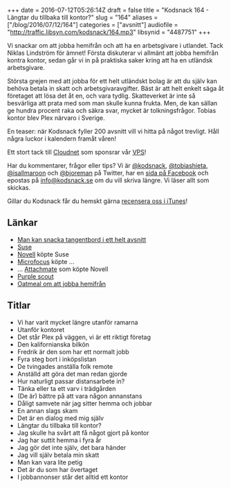 +++
date = 2016-07-12T05:26:14Z
draft = false
title = "Kodsnack 164 - Längtar du tillbaka till kontor?"
slug = "164"
aliases = ["/blog/2016/07/12/164"]
categories = ["avsnitt"]
audiofile = "http://traffic.libsyn.com/kodsnack/164.mp3"
libsynid = "4487751"
+++

Vi snackar om att jobba hemifrån och att ha en arbetsgivare i utlandet. Tack Niklas Lindström för ämnet! Första diskuterar vi allmänt att jobba hemifrån kontra kontor, sedan går vi in på praktiska saker kring att ha en utländsk arbetsgivare.

Största grejen med att jobba för ett helt utländskt bolag är att du själv kan behöva betala in skatt och arbetsgivaravgifter. Bäst är att helt enkelt säga åt företaget att lösa det åt en, och vara tydlig. Skatteverket är inte så besvärliga att prata med som man skulle kunna frukta. Men, de kan sällan ge hundra procent raka och säkra svar, mycket är tolkningsfrågor. Tobias kontor blev Plex närvaro i Sverige.

En teaser: när Kodsnack fyller 200 avsnitt vill vi hitta på något trevligt. Håll några luckor i kalendern framåt våren!

Ett stort tack till [Cloudnet](http://www.cloudnet.se) som sponsrar vår [VPS](http://en.wikipedia.org/wiki/Virtual_private_server)!

Har du kommentarer, frågor eller tips? Vi är [@kodsnack](https://www.twitter.com/kodsnack), [@tobiashieta](https://www.twitter.com/tobiashieta), [@isallmaroon](https://www.twitter.com/isallmaroon) och [@bjoreman](https://www.twitter.com/bjoreman) på Twitter, har en [sida på Facebook](https://www.facebook.com/kodsnack) och epostas på [info@kodsnack.se](mailto:info@kodsnack.se) om du vill skriva längre. Vi läser allt som skickas.

Gillar du Kodsnack får du hemskt gärna [recensera oss i iTunes](http://itunes.apple.com/se/podcast/kodsnack/id561631498?l=en)!

## Länkar ##
* [Man kan snacka tangentbord i ett helt avsnitt](http://kodsnack.se/158/)
* [Suse](https://en.wikipedia.org/wiki/SUSE)
* [Novell](https://en.wikipedia.org/wiki/Novell) köpte Suse
* [Microfocus](https://en.wikipedia.org/wiki/Micro_Focus_International) köpte …
* … [Attachmate](https://en.wikipedia.org/wiki/The_Attachmate_Group) som köpte Novell
* [Purple scout](http://www.purplescout.se/)
* [Oatmeal om att jobba hemifrån](http://theoatmeal.com/comics/working_home)

## Titlar ##
* Vi har varit mycket längre utanför ramarna
* Utanför kontoret
* Det står Plex på väggen, vi är ett riktigt företag
* Den kalifornianska bilkön
* Fredrik är den som har ett normalt jobb
* Fyra steg bort i inköpslistan
* De tvingades anställa folk remote
* Anställd att göra det man redan gjorde
* Hur naturligt passar distansarbete in?
* Tänka eller ta ett varv i trädgården
* (De är) bättre på att vara någon annanstans
* Dåligt samvete när jag sitter hemma och jobbar
* En annan slags skam
* Det är en dialog med mig själv
* Längtar du tillbaka till kontor?
* Jag skulle ha svårt att få något gjort på kontor
* Jag har suttit hemma i fyra år
* Jag gör det inte själv, det bara händer
* Jag vill själv betala min skatt
* Man kan vara lite petig
* Det är du som har övertaget
* I jobbannonser står det alltid ett kontor